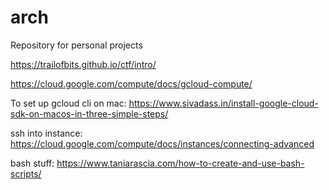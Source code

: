# arch
Repository for personal projects

https://trailofbits.github.io/ctf/intro/

https://cloud.google.com/compute/docs/gcloud-compute/

To set up gcloud cli on mac: https://www.sivadass.in/install-google-cloud-sdk-on-macos-in-three-simple-steps/

ssh into instance: https://cloud.google.com/compute/docs/instances/connecting-advanced

bash stuff: https://www.taniarascia.com/how-to-create-and-use-bash-scripts/
